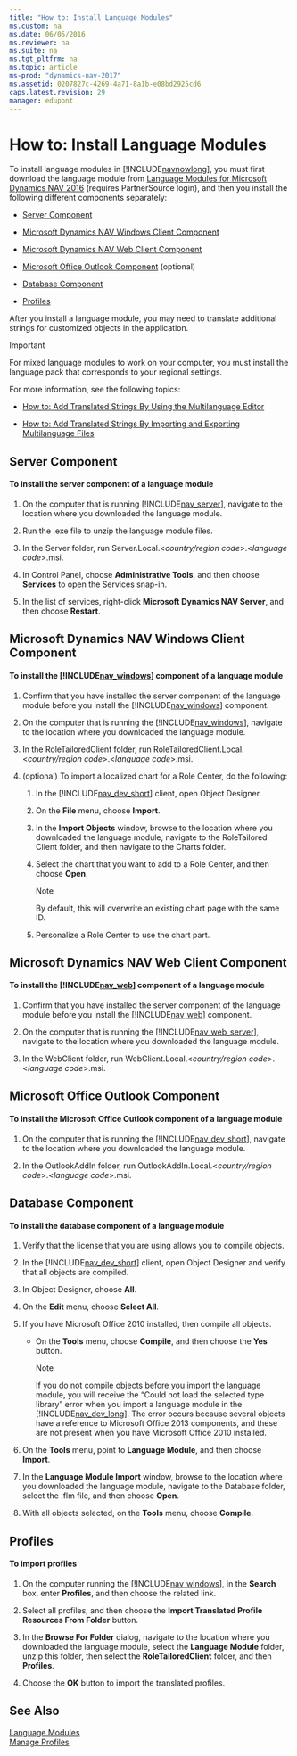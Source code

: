 ```yaml
---
title: "How to: Install Language Modules"
ms.custom: na
ms.date: 06/05/2016
ms.reviewer: na
ms.suite: na
ms.tgt_pltfrm: na
ms.topic: article
ms-prod: "dynamics-nav-2017"
ms.assetid: 0207827c-4269-4a71-8a1b-e08bd2925cd6
caps.latest.revision: 29
manager: edupont
---
```

# How to: Install Language Modules
To install language modules in [!INCLUDE[navnowlong](includes/navnowlong_md.md)], you must first download the language module from [Language Modules for Microsoft Dynamics NAV 2016](http://go.microsoft.com/fwlink/?LinkID=784928) \(requires PartnerSource login\), and then you install the following different components separately:  
  
-   [Server Component](How%20to:%20Install%20Language%20Modules.md#Server)  
  
-   [Microsoft Dynamics NAV Windows Client Component](How%20to:%20Install%20Language%20Modules.md#RoleTailored)  
  
-   [Microsoft Dynamics NAV Web Client Component](How%20to:%20Install%20Language%20Modules.md#WebClient)  
  
-   [Microsoft Office Outlook Component](How%20to:%20Install%20Language%20Modules.md#Outlook) \(optional\)  
  
-   [Database Component](How%20to:%20Install%20Language%20Modules.md#Database)  
  
-   [Profiles](How%20to:%20Install%20Language%20Modules.md#Profiles)  
  
 After you install a language module, you may need to translate additional strings for customized objects in the application.  
  
> [!IMPORTANT]  
>  For mixed language modules to work on your computer, you must install the language pack that corresponds to your regional settings.  
  
 For more information, see the following topics:  
  
-   [How to: Add Translated Strings By Using the Multilanguage Editor](How%20to:%20Add%20Translated%20Strings%20By%20Using%20the%20Multilanguage%20Editor.md)  
  
-   [How to: Add Translated Strings By Importing and Exporting Multilanguage Files](How%20to:%20Add%20Translated%20Strings%20By%20Importing%20and%20Exporting%20Multilanguage%20Files.md)  
  
##  <a name="Server"></a> Server Component  
  
#### To install the server component of a language module  
  
1.  On the computer that is running [!INCLUDE[nav_server](includes/nav_server_md.md)], navigate to the location where you downloaded the language module.  
  
2.  Run the .exe file to unzip the language module files.  
  
3.  In the Server folder, run Server.Local.\<*country\/region code*\>.\<*language code*\>.msi.  
  
4.  In Control Panel, choose **Administrative Tools**, and then choose **Services** to open the Services snap-in.  
  
5.  In the list of services, right-click **Microsoft Dynamics NAV Server**, and then choose **Restart**.  
  
##  <a name="RoleTailored"></a> Microsoft Dynamics NAV Windows Client Component  
  
#### To install the [!INCLUDE[nav_windows](includes/nav_windows_md.md)] component of a language module  
  
1.  Confirm that you have installed the server component of the language module before you install the [!INCLUDE[nav_windows](includes/nav_windows_md.md)] component.  
  
2.  On the computer that is running the [!INCLUDE[nav_windows](includes/nav_windows_md.md)], navigate to the location where you downloaded the language module.  
  
3.  In the RoleTailoredClient folder, run RoleTailoredClient.Local.\<*country\/region code*\>.\<*language code*\>.msi.  
  
4.  \(optional\) To import a localized chart for a Role Center, do the following:  
  
    1.  In the [!INCLUDE[nav_dev_short](includes/nav_dev_short_md.md)] client, open Object Designer.  
  
    2.  On the **File** menu, choose **Import**.  
  
    3.  In the **Import Objects** window, browse to the location where you downloaded the language module, navigate to the RoleTailored Client folder, and then navigate to the Charts folder.  
  
    4.  Select the chart that you want to add to a Role Center, and then choose **Open**.  
  
        > [!NOTE]  
        >  By default, this will overwrite an existing chart page with the same ID.  
  
    5.  Personalize a Role Center to use the chart part.  
  
##  <a name="WebClient"></a> Microsoft Dynamics NAV Web Client Component  
  
#### To install the [!INCLUDE[nav_web](includes/nav_web_md.md)] component of a language module  
  
1.  Confirm that you have installed the server component of the language module before you install the [!INCLUDE[nav_web](includes/nav_web_md.md)] component.  
  
2.  On the computer that is running the [!INCLUDE[nav_web_server](includes/nav_web_server_md.md)], navigate to the location where you downloaded the language module.  
  
3.  In the WebClient folder, run WebClient.Local.\<*country\/region code*\>.\<*language code*\>.msi.  
  
##  <a name="Outlook"></a> Microsoft Office Outlook Component  
  
#### To install the Microsoft Office Outlook component of a language module  
  
1.  On the computer that is running the [!INCLUDE[nav_dev_short](includes/nav_dev_short_md.md)], navigate to the location where you downloaded the language module.  
  
2.  In the OutlookAddIn folder, run OutlookAddIn.Local.\<*country\/region code*\>.\<*language code*\>.msi.  
  
##  <a name="Database"></a> Database Component  
  
#### To install the database component of a language module  
  
1.  Verify that the license that you are using allows you to compile objects.  
  
2.  In the [!INCLUDE[nav_dev_short](includes/nav_dev_short_md.md)] client, open Object Designer and verify that all objects are compiled.  
  
3.  In Object Designer, choose **All**.  
  
4.  On the **Edit** menu, choose **Select All**.  
  
5.  If you have Microsoft Office 2010 installed, then compile all objects.  
  
    -   On the **Tools** menu, choose **Compile**, and then choose the **Yes** button.  
  
        > [!NOTE]  
        >  If you do not compile objects before you import the language module, you will receive the “Could not load the selected type library” error when you import a language module in the [!INCLUDE[nav_dev_long](includes/nav_dev_long_md.md)]. The error occurs because several objects have a reference to Microsoft Office 2013 components, and these are not present when you have Microsoft Office 2010 installed.  
  
6.  On the **Tools** menu, point to **Language Module**, and then choose **Import**.  
  
7.  In the **Language Module Import** window, browse to the location where you downloaded the language module, navigate to the Database folder, select the .flm file, and then choose **Open**.  
  
8.  With all objects selected, on the **Tools** menu, choose **Compile**.  
  
##  <a name="Profiles"></a> Profiles  
  
#### To import profiles  
  
1.  On the computer running the [!INCLUDE[nav_windows](includes/nav_windows_md.md)], in the **Search** box, enter **Profiles**, and then choose the related link.  
  
2.  Select all profiles, and then choose the **Import Translated Profile Resources From Folder** button.  
  
3.  In the **Browse For Folder** dialog, navigate to the location where you downloaded the language module, select the **Language Module** folder, unzip this folder, then select the **RoleTailoredClient** folder, and then **Profiles**.  
  
4.  Choose the **OK** button to import the translated profiles.  
  
## See Also  
 [Language Modules](Language-Modules.md)   
 [Manage Profiles](Manage%20Profiles.md)